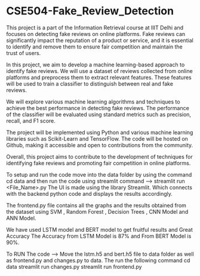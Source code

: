 # CSE504-Fake_Review_Detection
This project is a part of the Information Retrieval course at IIIT Delhi and focuses on detecting fake reviews on online platforms. Fake reviews can significantly impact the reputation of a product or service, and it is essential to identify and remove them to ensure fair competition and maintain the trust of users.

In this project, we aim to develop a machine learning-based approach to identify fake reviews. We will use a dataset of reviews collected from online platforms and preprocess them to extract relevant features. These features will be used to train a classifier to distinguish between real and fake reviews.

We will explore various machine learning algorithms and techniques to achieve the best performance in detecting fake reviews. The performance of the classifier will be evaluated using standard metrics such as precision, recall, and F1 score.

The project will be implemented using Python and various machine learning libraries such as Scikit-Learn and TensorFlow. The code will be hosted on Github, making it accessible and open to contributions from the community.

Overall, this project aims to contribute to the development of techniques for identifying fake reviews and promoting fair competition in online platforms.

To setup and run the code move into the data folder by using the command cd data and then run the code using streamlit
command --> streamlit run <File_Name>.py
The UI is made using the library Streamlit. Which connects with the backend python code and displays the results accordingly.

The frontend.py file contains all the graphs and the results obtained from the dataset using  SVM , Random Forest , Decision Trees , CNN Model and ANN Model.  

We have used LSTM model and BERT model to get fruitful results and Great Accuracy The Accuracy from LSTM Model is 87% and From BERT Model is 90%.

To RUN The code -->
Move the lstm.h5 and bert.h5 file to data folder as well as frontend.py and changes.py to data.
The run the following command
 cd data
 streamlit run changes.py
 streamlit run frontend.py
 
